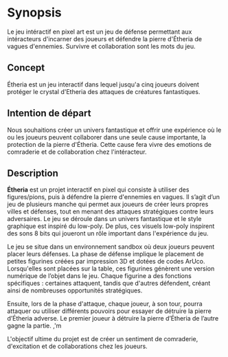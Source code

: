 # Synopsis
Le jeu intéractif en pixel art est un jeu de défense permettant aux intéracteurs d'incarner des joueurs et défendre la pierre d'Étheria de vagues d'ennemies. Survivre et collaboration sont les mots du jeu.

## Concept
Étheria est un jeu interactif dans lequel jusqu'a cinq joueurs doivent protéger le crystal d'Etheria des attaques de créatures fantastiques.

## Intention de départ 
Nous souhaitions créer un univers fantastique et offrir une expérience où le ou les joueurs peuvent collaborer dans une seule cause importante, la protection de la pierre d'Étheria. Cette cause fera vivre des emotions de comraderie et de collaboration chez l'intéracteur.

## Description
**Étheria** est un projet interactif en pixel qui consiste à utiliser des figures/pions, puis à défendre la pierre d'ennemies en vagues. Il s’agit d’un jeu de plusieurs manche qui permet aux joueurs de créer leurs propres villes et défenses, tout en menant des attaques stratégiques contre leurs adversaires. Le jeu se déroule dans un univers fantastique et le style graphique est inspiré du low-poly. De plus, ces visuels low-poly inspirent des sons 8 bits qui joueront un rôle important dans l'expérience du jeu.

Le jeu se situe dans un environnement sandbox où deux joueurs peuvent placer leurs défenses. La phase de défense implique le placement de petites figurines créées par impression 3D et dotées de codes ArUco. Lorsqu'elles sont placées sur la table, ces figurines génèrent une version numérique de l’objet dans le jeu. Chaque figurine a des fonctions spécifiques : certaines attaquent, tandis que d'autres défendent, créant ainsi de nombreuses opportunités stratégiques.

Ensuite, lors de la phase d'attaque, chaque joueur, à son tour, pourra attaquer ou utiliser différents pouvoirs pour essayer de détruire la pierre d’Étheria adverse. Le premier joueur à détruire la pierre d’Étheria de l’autre gagne la partie.
,'m 

L'objectif ultime du projet est de créer un sentiment de comraderie, d'excitation et de collaborations chez les joueurs.

<!-- ## Références

* [Concept](https://tim-montmorency.com/582523-gestion/#/contenus/2_scenarisation/10_idee/10_concept/)
* [Motivation](https://tim-montmorency.com/582523-gestion/#/contenus/2_scenarisation/10_idee/30_motivations/)
* [Pitch](https://tim-montmorency.com/582523-gestion/#/contenus/4_faisabilite/20_pitch/) -->
